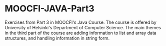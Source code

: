 ﻿# MOOCFI-JAVA-Part3

Exercises from Part 3 in MOOCFI's Java Course. The course is offered by University of Helsinki's Department of Computer Science.
The main themes in the third part of the course are adding information to list and array data structures, and handling information in string form.

